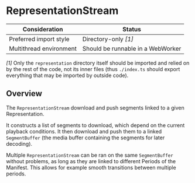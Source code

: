 # RepresentationStream #########################################################

| Consideration           | Status                            |
|-------------------------|-----------------------------------|
| Preferred import style  | Directory-only _[1]_              |
| Multithread environment | Should be runnable in a WebWorker |

_[1]_ Only the `representation` directory itself should be imported and relied
on by the rest of the code, not its inner files (thus `./index.ts` should export
everything that may be imported by outside code).



## Overview ####################################################################

The `RepresentationStream` download and push segments linked to a given
Representation.

It constructs a list of segments to download, which depend on the current
playback conditions.
It then download and push them to a linked `SegmentBuffer` (the media buffer
containing the segments for later decoding).

Multiple `RepresentationStream` can be ran on the same `SegmentBuffer` without
problems, as long as they are linked to different Periods of the Manifest.
This allows for example smooth transitions between multiple periods.
